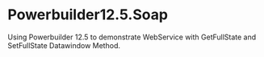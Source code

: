 # Powerbuilder12.5.Soap
Using Powerbuilder 12.5 to demonstrate WebService with GetFullState and SetFullState Datawindow Method.

